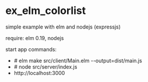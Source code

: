 # ex_elm_colorlist

simple example with elm and nodejs (expressjs)

require: elm 0.19, nodejs

start app commands:
  - \# elm make src/client/Main.elm --output=dist/main.js
  - \# node src/server/index.js
  - http://localhost:3000
